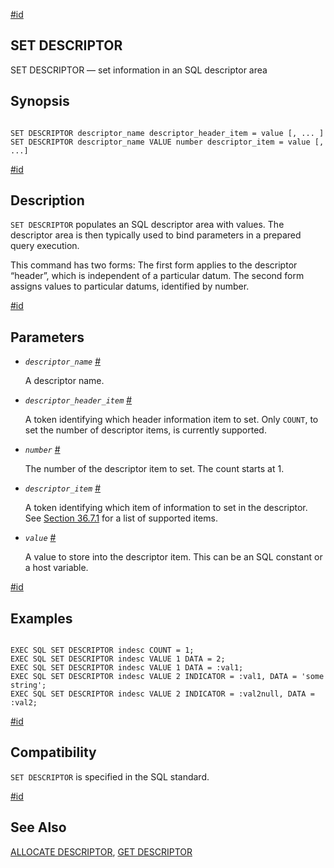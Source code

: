 [#id](#ECPG-SQL-SET-DESCRIPTOR)

## SET DESCRIPTOR

SET DESCRIPTOR — set information in an SQL descriptor area

## Synopsis

```

SET DESCRIPTOR descriptor_name descriptor_header_item = value [, ... ]
SET DESCRIPTOR descriptor_name VALUE number descriptor_item = value [, ...]
```

[#id](#id-1.7.5.20.16.3)

## Description

`SET DESCRIPTOR` populates an SQL descriptor area with values. The descriptor area is then typically used to bind parameters in a prepared query execution.

This command has two forms: The first form applies to the descriptor “header”, which is independent of a particular datum. The second form assigns values to particular datums, identified by number.

[#id](#id-1.7.5.20.16.4)

## Parameters

* *`descriptor_name`* [#](#ECPG-SQL-SET-DESCRIPTOR-DESCRIPTOR-NAME)

  A descriptor name.

* *`descriptor_header_item`* [#](#ECPG-SQL-SET-DESCRIPTOR-DESCRIPTOR-HEADER-ITEM)

  A token identifying which header information item to set. Only `COUNT`, to set the number of descriptor items, is currently supported.

* *`number`* [#](#ECPG-SQL-SET-DESCRIPTOR-NUMBER)

  The number of the descriptor item to set. The count starts at 1.

* *`descriptor_item`* [#](#ECPG-SQL-SET-DESCRIPTOR-DESCRIPTOR-ITEM)

  A token identifying which item of information to set in the descriptor. See [Section 36.7.1](ecpg-descriptors#ECPG-NAMED-DESCRIPTORS) for a list of supported items.

* *`value`* [#](#ECPG-SQL-SET-DESCRIPTOR-VALUE)

  A value to store into the descriptor item. This can be an SQL constant or a host variable.

[#id](#id-1.7.5.20.16.5)

## Examples

```

EXEC SQL SET DESCRIPTOR indesc COUNT = 1;
EXEC SQL SET DESCRIPTOR indesc VALUE 1 DATA = 2;
EXEC SQL SET DESCRIPTOR indesc VALUE 1 DATA = :val1;
EXEC SQL SET DESCRIPTOR indesc VALUE 2 INDICATOR = :val1, DATA = 'some string';
EXEC SQL SET DESCRIPTOR indesc VALUE 2 INDICATOR = :val2null, DATA = :val2;
```

[#id](#id-1.7.5.20.16.6)

## Compatibility

`SET DESCRIPTOR` is specified in the SQL standard.

[#id](#id-1.7.5.20.16.7)

## See Also

[ALLOCATE DESCRIPTOR](ecpg-sql-allocate-descriptor), [GET DESCRIPTOR](ecpg-sql-get-descriptor)